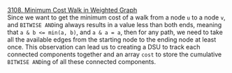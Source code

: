 [3108. Minimum Cost Walk in Weighted Graph](https://leetcode.com/problems/minimum-cost-walk-in-weighted-graph/description/ "3108. Minimum Cost Walk in Weighted Graph") <br>
Since we want to get the minimum cost of a walk from a node `u` to a node `v`, and `BITWISE AND`ing always results in a value less than both ends, meaning that `a & b <= min(a, b)`, and `a & a = a`, then for any path, we need to take all the available edges from the starting node to the ending node at least once. This observation can lead us to creating a DSU to track each connected components together and an array `cost` to store the cumulative `BITWISE AND`ing of all these connected components. <br>
